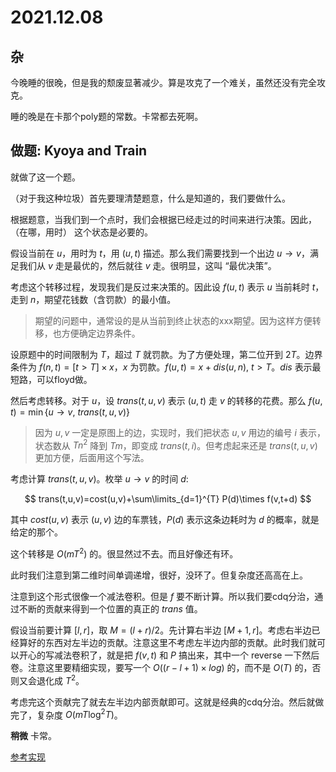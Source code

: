 # 2021.12.08

## 杂

今晚睡的很晚，但是我的颓废显著减少。算是攻克了一个难关，虽然还没有完全攻克。

睡的晚是在卡那个poly题的常数。卡常都去死啊。

## 做题: Kyoya and Train

就做了这一个题。

（对于我这种垃圾）首先要理清楚题意，什么是知道的，我们要做什么。

根据题意，当我们到一个点时，我们会根据已经走过的时间来进行决策。因此，（在哪，用时） 这个状态是必要的。

假设当前在 $u$，用时为 $t$，用 $(u,t)$ 描述。那么我们需要找到一个出边 $u\to v$，满足我们从 $v$ 走是最优的，然后就往 $v$ 走。很明显，这叫 “最优决策”。

考虑这个转移过程，发现我们是反过来决策的。因此设 $f(u,t)$ 表示 $u$ 当前耗时 $t$，走到 $n$，期望花钱数（含罚款）的最小值。

> 期望的问题中，通常设的是从当前到终止状态的xxx期望。因为这样方便转移，也方便确定边界条件。

设原题中的时间限制为 $T$，超过 $T$ 就罚款。为了方便处理，第二位开到 $2T$。边界条件为 $f(n,t)=[t>T]\times x$，$x$ 为罚款。$f(u,t)=x+dis(u,n),\ t>T$。$dis$ 表示最短路，可以floyd做。

然后考虑转移。对于 $u$，设 $trans(t,u,v)$ 表示 $(u,t)$ 走 $v$ 的转移的花费。那么 $f(u,t)=\min\{u\to v,\ trans(t,u,v)\}$

> 因为 $u,v$ 一定是原图上的边，实现时，我们把状态 $u,v$ 用边的编号 $i$ 表示，状态数从 $Tn^2$ 降到 $Tm$，即变成 $trans(t,i)$。但考虑起来还是 $trans(t,u,v)$ 更加方便，后面用这个写法。

考虑计算 $trans(t,u,v)$。枚举 $u\to v$ 的时间 $d$:

$$
trans(t,u,v)=cost(u,v)+\sum\limits_{d=1}^{T} P(d)\times f(v,t+d)
$$

其中 $cost(u,v)$ 表示 $(u,v)$ 边的车票钱，$P(d)$ 表示这条边耗时为 $d$ 的概率，就是给定的那个。

这个转移是 $O(mT^2)$ 的。很显然过不去。而且好像还有环。

此时我们注意到第二维时间单调递增，很好，没环了。但复杂度还高高在上。

注意到这个形式很像一个减法卷积。但是 $f$ 要不断计算。所以我们要cdq分治，通过不断的贡献来得到一个位置的真正的 $trans$ 值。

假设当前要计算 $[l,r]$，取 $M=(l+r)/2$。先计算右半边 $[M+1,r]$。考虑右半边已经算好的东西对左半边的贡献。注意这里不考虑左半边内部的贡献。此时我们就可以开心的写减法卷积了，就是把 $f(v,t)$ 和 $P$ 搞出来，其中一个 reverse 一下然后卷。注意这里要精细实现，要写一个 $O((r-l+1)\times log)$ 的，而不是 $O(T)$ 的，否则又会退化成 $T^2$。

考虑完这个贡献完了就去左半边内部贡献即可。这就是经典的cdq分治。然后就做完了，复杂度 $O(mT\log^2 T)$。

**稍微** 卡常。

[参考实现](https://codeforces.ml/contest/553/submission/138591821)
